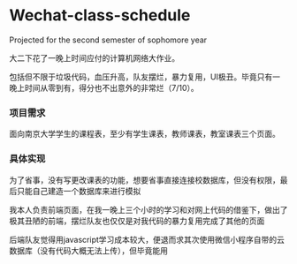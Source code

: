 # Wechat-class-schedule
Projected for the second semester of sophomore year

大二下花了一晚上时间应付的计算机网络大作业。

包括但不限于垃圾代码，血压升高，队友摆烂，暴力复用，UI极丑。毕竟只有一晚上时间从零到有，得分也不出意外的非常烂（7/10）。

### 项目需求

面向南京大学学生的课程表，至少有学生课表，教师课表，教室课表三个页面。

### 具体实现

为了省事，没有写更改课表的功能，想要省事直接连接校数据库，但没有权限，最后只能自己建造一个数据库来进行模拟

我本人负责前端页面，在我一晚上三个小时的学习和对网上代码的借鉴下，做出了极其丑陋的前端，摆烂队友也仅仅是对我代码的暴力复用完成了其他的页面

后端队友觉得用javascript学习成本较大，便退而求其次使用微信小程序自带的云数据库（没有代码大概无法上传），但毕竟能用
